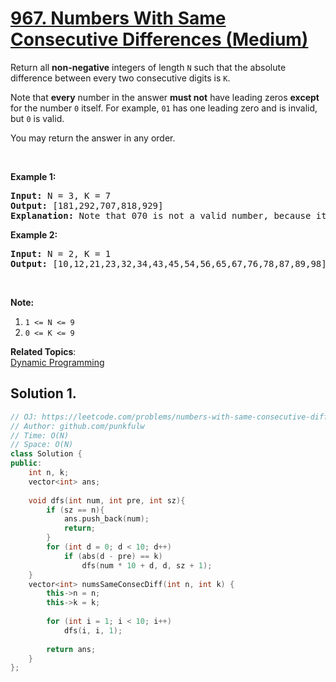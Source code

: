 # [967. Numbers With Same Consecutive Differences (Medium)](https://leetcode.com/problems/numbers-with-same-consecutive-differences/)

<p>Return all <strong>non-negative</strong> integers of length <code>N</code> such that the absolute difference between every two consecutive digits is <code>K</code>.</p>

<p>Note that <strong>every</strong> number in the answer <strong>must not</strong> have leading zeros <strong>except</strong> for the number <code>0</code> itself. For example, <code>01</code> has one leading zero and is invalid, but <code>0</code> is valid.</p>

<p>You may return the answer in any order.</p>

<p>&nbsp;</p>

<p><strong>Example 1:</strong></p>

<pre><strong>Input: </strong>N = <span id="example-input-1-1">3</span>, K = <span id="example-input-1-2">7</span>
<strong>Output: </strong><span id="example-output-1">[181,292,707,818,929]</span>
<strong>Explanation: </strong>Note that 070 is not a valid number, because it has leading zeroes.
</pre>

<div>
<p><strong>Example 2:</strong></p>

<pre><strong>Input: </strong>N = <span id="example-input-2-1">2</span>, K = <span id="example-input-2-2">1</span>
<strong>Output: </strong><span id="example-output-2">[10,12,21,23,32,34,43,45,54,56,65,67,76,78,87,89,98]</span></pre>

<p>&nbsp;</p>
</div>

<p><strong>Note:</strong></p>

<ol>
	<li><code>1 &lt;= N &lt;= 9</code></li>
	<li><code>0 &lt;= K &lt;= 9</code></li>
</ol>


**Related Topics**:  
[Dynamic Programming](https://leetcode.com/tag/dynamic-programming/)

## Solution 1.

```cpp
// OJ: https://leetcode.com/problems/numbers-with-same-consecutive-differences/
// Author: github.com/punkfulw
// Time: O(N)
// Space: O(N)
class Solution {
public:
    int n, k;
    vector<int> ans;
        
    void dfs(int num, int pre, int sz){
        if (sz == n){
            ans.push_back(num);
            return;
        }
        for (int d = 0; d < 10; d++)
            if (abs(d - pre) == k)
                dfs(num * 10 + d, d, sz + 1);
    }
    vector<int> numsSameConsecDiff(int n, int k) {
        this->n = n;
        this->k = k;
        
        for (int i = 1; i < 10; i++)
            dfs(i, i, 1);
        
        return ans;
    }
};
```
